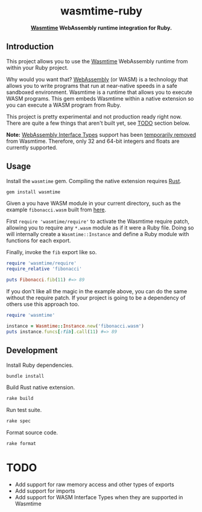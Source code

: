 <div align="center">
  <h1>wasmtime-ruby</h1>
  <p>
    <strong
      ><a href="https://wasmtime.dev/">Wasmtime</a> WebAssembly runtime
      integration for Ruby.</strong
    >
  </p>
</div>

## Introduction

This project allows you to use the [Wasmtime](https://wasmtime.dev/) WebAssembly
runtime from within your Ruby project.

Why would you want that? [WebAssembly](https://webassembly.org/) (or WASM) is a
technology that allows you to write programs that run at near-native speeds in a
safe sandboxed environment. Wasmtime is a runtime that allows you to execute
WASM programs. This gem embeds Wasmtime within a native extension so you can
execute a WASM program from Ruby.

This project is pretty experimental and not production ready right now. There
are quite a few things that aren't built yet, see [TODO](#todo) section below.

**Note:** [WebAssembly Interface Types](https://github.com/webassembly/interface-types)
support has been [temporarily removed](https://github.com/bytecodealliance/wasmtime/pull/1292)
from Wasmtime. Therefore, only 32 and 64-bit integers and floats are currently
supported.

## Usage

Install the `wasmtime` gem. Compiling the native extension requires [Rust](https://rustup.rs/).

```sh
gem install wasmtime
```

Given a you have WASM module in your current directory, such as the example
`fibonacci.wasm` built from [here](https://github.com/dtcristo/wasmtime-ruby/tree/master/wasm/fibonacci).

First `require 'wasmtime/require'` to activate the Wasmtime require patch,
allowing you to require any `*.wasm` module as if it were a Ruby file. Doing so
will internally create a `Wasmtime::Instance` and define a Ruby module with
functions for each export.

Finally, invoke the `fib` export like so.

```rb
require 'wasmtime/require'
require_relative 'fibonacci'

puts Fibonacci.fib(11) #=> 89
```

If you don't like all the magic in the example above, you can do the same
without the require patch. If your project is going to be a dependency of others
use this approach too.

```rb
require 'wasmtime'

instance = Wasmtime::Instance.new('fibonacci.wasm')
puts instance.funcs[:fib].call(11) #=> 89
```

## Development

Install Ruby dependencies.

```sh
bundle install
```

Build Rust native extension.

```sh
rake build
```

Run test suite.

```sh
rake spec
```

Format source code.

```sh
rake format
```

# TODO

- Add support for raw memory access and other types of exports
- Add support for imports
- Add support for WASM Interface Types when they are supported in Wasmtime
